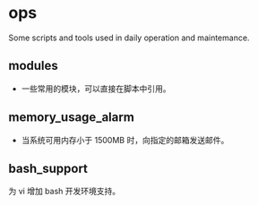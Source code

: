 # ops

Some scripts and tools used in daily operation and maintemance.

## modules

- 一些常用的模块，可以直接在脚本中引用。

## memory_usage_alarm

- 当系统可用内存小于 1500MB 时，向指定的邮箱发送邮件。

## bash_support

为 vi 增加 bash 开发环境支持。